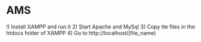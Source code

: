 # AMS

!) Install XAMPP and run it
2) Start Apache and MySql
3) Copy tte files in the htdocs folder of XAMPP
4) Go to http://localhost/(file_name)
